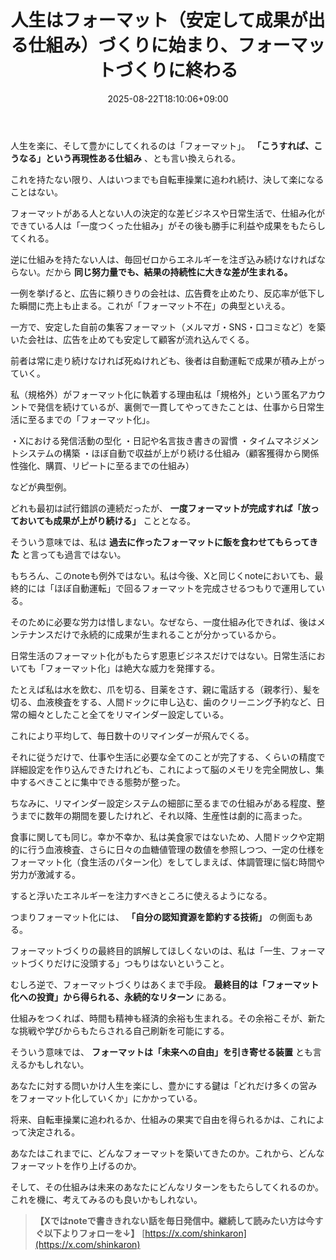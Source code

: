 ﻿---
title: "人生はフォーマット（安定して成果が出る仕組み）づくりに始まり、フォーマットづくりに終わる"
date: 2025-08-22T18:10:06+09:00
draft: false
---

人生を楽に、そして豊かにしてくれるのは「フォーマット」。 **「こうすれば、こうなる」という再現性ある仕組み** 、とも言い換えられる。

これを持たない限り、人はいつまでも自転車操業に追われ続け、決して楽になることはない。


フォーマットがある人とない人の決定的な差ビジネスや日常生活で、仕組み化ができている人は「一度つくった仕組み」がその後も勝手に利益や成果をもたらしてくれる。

逆に仕組みを持たない人は、毎回ゼロからエネルギーを注ぎ込み続けなければならない。だから **同じ努力量でも、結果の持続性に大きな差が生まれる。**

一例を挙げると、広告に頼りきりの会社は、広告費を止めたり、反応率が低下した瞬間に売上も止まる。これが「フォーマット不在」の典型といえる。

一方で、安定した自前の集客フォーマット（メルマガ・SNS・口コミなど）を築いた会社は、広告を止めても安定して顧客が流れ込んでくる。

前者は常に走り続けなければ死ぬけれども、後者は自動運転で成果が積み上がっていく。

私（規格外）がフォーマット化に執着する理由私は「規格外」という匿名アカウントで発信を続けているが、裏側で一貫してやってきたことは、仕事から日常生活に至るまでの「フォーマット化」。

・Xにおける発信活動の型化
・日記や名言抜き書きの習慣
・タイムマネジメントシステムの構築
・ほぼ自動で収益が上がり続ける仕組み（顧客獲得から関係性強化、購買、リピートに至るまでの仕組み）

などが典型例。

どれも最初は試行錯誤の連続だったが、 **一度フォーマットが完成すれば「放っておいても成果が上がり続ける」** こととなる。

そういう意味では、私は **過去に作ったフォーマットに飯を食わせてもらってきた** と言っても過言ではない。

もちろん、このnoteも例外ではない。私は今後、Xと同じくnoteにおいても、最終的には「ほぼ自動運転」で回るフォーマットを完成させるつもりで運用している。

そのために必要な労力は惜しまない。なぜなら、一度仕組み化できれば、後はメンテナンスだけで永続的に成果が生まれることが分かっているから。

日常生活のフォーマット化がもたらす恩恵ビジネスだけではない。日常生活においても「フォーマット化」は絶大な威力を発揮する。

たとえば私は水を飲む、爪を切る、目薬をさす、親に電話する（親孝行）、髪を切る、血液検査をする、人間ドックに申し込む、歯のクリーニング予約など、日常の細々としたこと全てをリマインダー設定している。

これにより平均して、毎日数十のリマインダーが飛んでくる。

それに従うだけで、仕事や生活に必要な全てのことが完了する、くらいの精度で詳細設定を作り込んできたけれども、これによって脳のメモリを完全開放し、集中するべきことに集中できる態勢が整った。

ちなみに、リマインダー設定システムの細部に至るまでの仕組みがある程度、整うまでに数年の期間を要したけれど、それ以降、生産性は劇的に高まった。

食事に関しても同じ。幸か不幸か、私は美食家ではないため、人間ドックや定期的に行う血液検査、さらに日々の血糖値管理の数値を参照しつつ、一定の仕様をフォーマット化（食生活のパターン化）をしてしまえば、体調管理に悩む時間や労力が激減する。

すると浮いたエネルギーを注力すべきところに使えるようになる。

つまりフォーマット化には、 **「自分の認知資源を節約する技術」** の側面もある。

フォーマットづくりの最終目的誤解してほしくないのは、私は「一生、フォーマットづくりだけに没頭する」つもりはないということ。

むしろ逆で、フォーマットづくりはあくまで手段。 **最終目的は「フォーマット化への投資」から得られる、永続的なリターン** にある。

仕組みをつくれば、時間も精神も経済的余裕も生まれる。その余裕こそが、新たな挑戦や学びからもたらされる自己刷新を可能にする。

そういう意味では、 **フォーマットは「未来への自由」を引き寄せる装置** とも言えるかもしれない。

あなたに対する問いかけ人生を楽にし、豊かにする鍵は「どれだけ多くの営みをフォーマット化していくか」にかかっている。

将来、自転車操業に追われるか、仕組みの果実で自由を得られるかは、これによって決定される。

あなたはこれまでに、どんなフォーマットを築いてきたのか。これから、どんなフォーマットを作り上げるのか。

そして、その仕組みは未来のあなたにどんなリターンをもたらしてくれるのか。これを機に、考えてみるのも良いかもしれない。

> **【Xではnoteで書ききれない話を毎日発信中。継続して読みたい方は今すぐ以下よりフォローを↓】** [https://x.com/shinkaron](https://x.com/shinkaron)